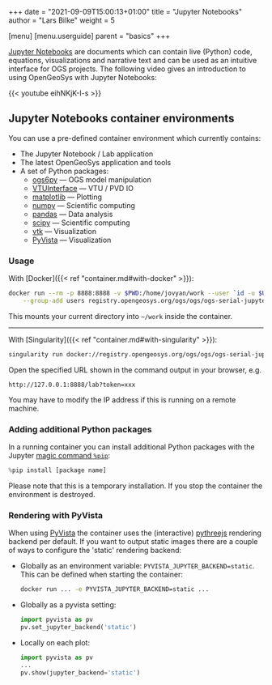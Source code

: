 +++
date = "2021-09-09T15:00:13+01:00"
title = "Jupyter Notebooks"
author = "Lars Bilke"
weight = 5

[menu]
  [menu.userguide]
    parent = "basics"
+++

[Jupyter Notebooks](https://jupyter.org) are documents which can contain live (Python) code, equations, visualizations and narrative text and can be used as an intuitive interface for OGS projects. The following video gives an introduction to using OpenGeoSys with Jupyter Notebooks:

{{< youtube eihNKjK-I-s >}}

## Jupyter Notebooks container environments

You can use a pre-defined container environment which currently contains:

- The Jupyter Notebook / Lab application
- The latest OpenGeoSys application and tools
- A set of Python packages:
  - [ogs6py](https://github.com/joergbuchwald/ogs6py) — OGS model manipulation
  - [VTUInterface](https://github.com/joergbuchwald/VTUinterface) — VTU / PVD IO
  - [matplotlib](https://matplotlib.org) — Plotting
  - [numpy](https://numpy.org) — Scientific computing
  - [pandas](https://pandas.pydata.org) — Data analysis
  - [scipy](https://docs.scipy.org/doc/scipy/reference/) — Scientific computing
  - [vtk](https://pypi.org/project/vtk/) — Visualization
  - [PyVista][pyvista] — Visualization
### Usage

With [Docker]({{< ref "container.md#with-docker" >}}):

```bash
docker run --rm -p 8888:8888 -v $PWD:/home/jovyan/work --user `id -u $USER` \
    --group-add users registry.opengeosys.org/ogs/ogs/ogs-serial-jupyter
```

This mounts your current directory into `~/work` inside the container.

---

With [Singularity]({{< ref "container.md#with-singularity" >}}):

```bash
singularity run docker://registry.opengeosys.org/ogs/ogs/ogs-serial-jupyter
```

Open the specified URL shown in the command output in your browser, e.g.

```
http://127.0.0.1:8888/lab?token=xxx
```

You may have to modify the IP address if this is running on a remote machine.

### Adding additional Python packages

In a running container you can install additional Python packages with the Jupyter [magic command `%pip`](https://ipython.readthedocs.io/en/stable/interactive/magics.html#magic-pip):

```python
%pip install [package name]
```

Please note that this is a temporary installation. If you stop the container the environment is destroyed.

### Rendering with PyVista

When using [PyVista][pyvista] the container uses the (interactive) [pythreejs](https://docs.pyvista.org/user-guide/jupyter/pythreejs.html) rendering backend per default. If you want to output static images there are a couple of ways to configure the 'static' rendering backend:

- Globally as an environment variable: `PYVISTA_JUPYTER_BACKEND=static`. This can be defined when starting the container:
  ```bash
  docker run ... -e PYVISTA_JUPYTER_BACKEND=static ...
  ```
- Globally as a pyvista setting:
  ```python
  import pyvista as pv
  pv.set_jupyter_backend('static')
  ```
- Locally on each plot:
  ```python
  import pyvista as pv
  ...
  pv.show(jupyter_backend='static')
  ```

[pyvista]: https://docs.pyvista.org
